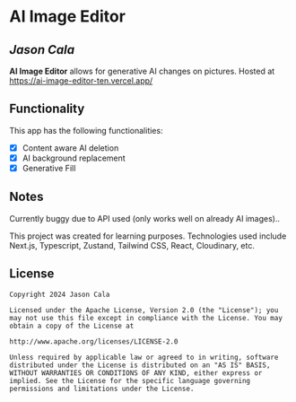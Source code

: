 # AI Image Editor

## *Jason Cala*

**AI Image Editor** allows for generative AI changes on pictures. Hosted at https://ai-image-editor-ten.vercel.app/

## Functionality

This app has the following functionalities:

* [X] Content aware AI deletion
* [X] AI background replacement
* [X] Generative Fill

## Notes

Currently buggy due to API used (only works well on already AI images)..

This project was created for learning purposes. Technologies used include Next.js, Typescript, Zustand, Tailwind CSS, React, Cloudinary, etc.

## License

    Copyright 2024 Jason Cala

    Licensed under the Apache License, Version 2.0 (the "License"); you may not use this file except in compliance with the License. You may obtain a copy of the License at

    http://www.apache.org/licenses/LICENSE-2.0

    Unless required by applicable law or agreed to in writing, software distributed under the License is distributed on an "AS IS" BASIS, WITHOUT WARRANTIES OR CONDITIONS OF ANY KIND, either express or implied. See the License for the specific language governing permissions and limitations under the License.
